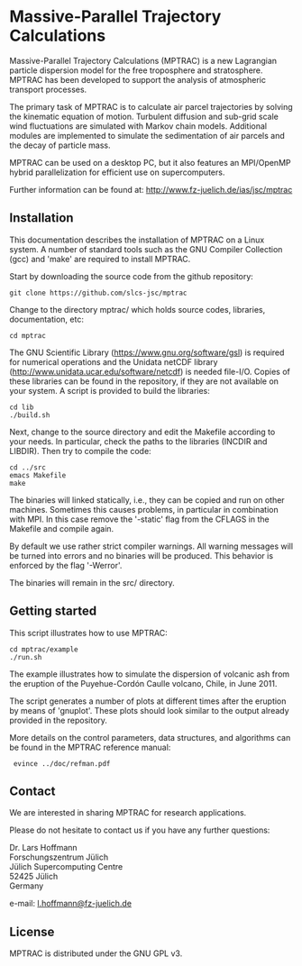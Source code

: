 # Massive-Parallel Trajectory Calculations

Massive-Parallel Trajectory Calculations (MPTRAC) is a new
Lagrangian particle dispersion model for the free troposphere
and stratosphere. MPTRAC has been developed to support
the analysis of atmospheric transport processes.

The primary task of MPTRAC is to calculate air parcel trajectories by
solving the kinematic equation of motion. Turbulent diffusion and
sub-grid scale wind fluctuations are simulated with Markov chain models.
Additional modules are implemented to simulate the sedimentation
of air parcels and the decay of particle mass.

MPTRAC can be used on a desktop PC, but it also features an
MPI/OpenMP hybrid parallelization for efficient use on supercomputers.

Further information can be found at:
http://www.fz-juelich.de/ias/jsc/mptrac

## Installation

This documentation describes the installation of MPTRAC on a Linux system.
A number of standard tools such as the GNU Compiler Collection (gcc)
and 'make' are required to install MPTRAC.

Start by downloading the source code from the github repository:

    git clone https://github.com/slcs-jsc/mptrac

Change to the directory mptrac/ which holds source codes,
libraries, documentation, etc:

    cd mptrac

The GNU Scientific Library (https://www.gnu.org/software/gsl)
is required for numerical operations and the Unidata netCDF library
(http://www.unidata.ucar.edu/software/netcdf) is needed file-I/O.
Copies of these libraries can be found in the repository, if they are
not available on your system. A script is provided to build the libraries:

    cd lib
    ./build.sh

Next, change to the source directory and edit the Makefile according to
your needs. In particular, check the paths to the libraries
(INCDIR and LIBDIR). Then try to compile the code:

    cd ../src
    emacs Makefile
    make

The binaries will linked statically, i.e., they can be copied and run on
other machines. Sometimes this causes problems, in particular in combination
with MPI. In this case remove the '-static' flag from the CFLAGS in the
Makefile and compile again.

By default we use rather strict compiler warnings.
All warning messages will be turned into errors and no binaries will be
produced. This behavior is enforced by the flag '-Werror'.

The binaries will remain in the src/ directory.

## Getting started

This script illustrates how to use MPTRAC:

    cd mptrac/example
    ./run.sh

The example illustrates how to simulate the dispersion of volcanic ash from the
eruption of the Puyehue-Cordón Caulle volcano, Chile, in June 2011.

The script generates a number of plots at different times after the
eruption by means of 'gnuplot'. These plots should look similar to
the output already provided in the repository.

More details on the control parameters, data structures, and algorithms
can be found in the MPTRAC reference manual:

     evince ../doc/refman.pdf

## Contact

We are interested in sharing MPTRAC for research applications.

Please do not hesitate to contact us if you have any further questions:

Dr. Lars Hoffmann  
Forschungszentrum Jülich  
Jülich Supercomputing Centre  
52425 Jülich  
Germany  

e-mail: l.hoffmann@fz-juelich.de

## License

MPTRAC is distributed under the GNU GPL v3.
